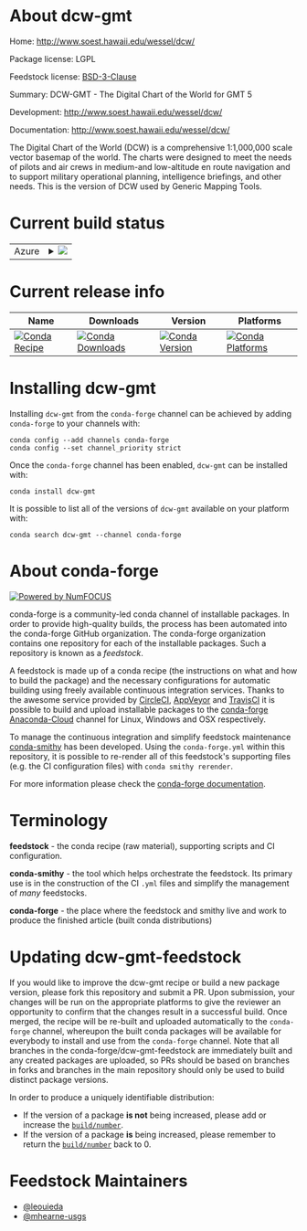 About dcw-gmt
=============

Home: http://www.soest.hawaii.edu/wessel/dcw/

Package license: LGPL

Feedstock license: [BSD-3-Clause](https://github.com/conda-forge/dcw-gmt-feedstock/blob/master/LICENSE.txt)

Summary: DCW-GMT - The Digital Chart of the World for GMT 5

Development: http://www.soest.hawaii.edu/wessel/dcw/

Documentation: http://www.soest.hawaii.edu/wessel/dcw/

The Digital Chart of the World (DCW) is a comprehensive
1:1,000,000 scale vector basemap of the world. The charts were
designed to meet the needs of pilots and air crews in medium-and
low-altitude en route navigation and to support military
operational planning, intelligence briefings, and other
needs. This is the version of DCW used by Generic Mapping Tools.


Current build status
====================


<table>
    
  <tr>
    <td>Azure</td>
    <td>
      <details>
        <summary>
          <a href="https://dev.azure.com/conda-forge/feedstock-builds/_build/latest?definitionId=5107&branchName=master">
            <img src="https://dev.azure.com/conda-forge/feedstock-builds/_apis/build/status/dcw-gmt-feedstock?branchName=master">
          </a>
        </summary>
        <table>
          <thead><tr><th>Variant</th><th>Status</th></tr></thead>
          <tbody><tr>
              <td>linux_64</td>
              <td>
                <a href="https://dev.azure.com/conda-forge/feedstock-builds/_build/latest?definitionId=5107&branchName=master">
                  <img src="https://dev.azure.com/conda-forge/feedstock-builds/_apis/build/status/dcw-gmt-feedstock?branchName=master&jobName=linux&configuration=linux_64_" alt="variant">
                </a>
              </td>
            </tr><tr>
              <td>osx_64</td>
              <td>
                <a href="https://dev.azure.com/conda-forge/feedstock-builds/_build/latest?definitionId=5107&branchName=master">
                  <img src="https://dev.azure.com/conda-forge/feedstock-builds/_apis/build/status/dcw-gmt-feedstock?branchName=master&jobName=osx&configuration=osx_64_" alt="variant">
                </a>
              </td>
            </tr><tr>
              <td>osx_arm64</td>
              <td>
                <a href="https://dev.azure.com/conda-forge/feedstock-builds/_build/latest?definitionId=5107&branchName=master">
                  <img src="https://dev.azure.com/conda-forge/feedstock-builds/_apis/build/status/dcw-gmt-feedstock?branchName=master&jobName=osx&configuration=osx_arm64_" alt="variant">
                </a>
              </td>
            </tr><tr>
              <td>win_64</td>
              <td>
                <a href="https://dev.azure.com/conda-forge/feedstock-builds/_build/latest?definitionId=5107&branchName=master">
                  <img src="https://dev.azure.com/conda-forge/feedstock-builds/_apis/build/status/dcw-gmt-feedstock?branchName=master&jobName=win&configuration=win_64_" alt="variant">
                </a>
              </td>
            </tr>
          </tbody>
        </table>
      </details>
    </td>
  </tr>
</table>

Current release info
====================

| Name | Downloads | Version | Platforms |
| --- | --- | --- | --- |
| [![Conda Recipe](https://img.shields.io/badge/recipe-dcw--gmt-green.svg)](https://anaconda.org/conda-forge/dcw-gmt) | [![Conda Downloads](https://img.shields.io/conda/dn/conda-forge/dcw-gmt.svg)](https://anaconda.org/conda-forge/dcw-gmt) | [![Conda Version](https://img.shields.io/conda/vn/conda-forge/dcw-gmt.svg)](https://anaconda.org/conda-forge/dcw-gmt) | [![Conda Platforms](https://img.shields.io/conda/pn/conda-forge/dcw-gmt.svg)](https://anaconda.org/conda-forge/dcw-gmt) |

Installing dcw-gmt
==================

Installing `dcw-gmt` from the `conda-forge` channel can be achieved by adding `conda-forge` to your channels with:

```
conda config --add channels conda-forge
conda config --set channel_priority strict
```

Once the `conda-forge` channel has been enabled, `dcw-gmt` can be installed with:

```
conda install dcw-gmt
```

It is possible to list all of the versions of `dcw-gmt` available on your platform with:

```
conda search dcw-gmt --channel conda-forge
```


About conda-forge
=================

[![Powered by NumFOCUS](https://img.shields.io/badge/powered%20by-NumFOCUS-orange.svg?style=flat&colorA=E1523D&colorB=007D8A)](http://numfocus.org)

conda-forge is a community-led conda channel of installable packages.
In order to provide high-quality builds, the process has been automated into the
conda-forge GitHub organization. The conda-forge organization contains one repository
for each of the installable packages. Such a repository is known as a *feedstock*.

A feedstock is made up of a conda recipe (the instructions on what and how to build
the package) and the necessary configurations for automatic building using freely
available continuous integration services. Thanks to the awesome service provided by
[CircleCI](https://circleci.com/), [AppVeyor](https://www.appveyor.com/)
and [TravisCI](https://travis-ci.com/) it is possible to build and upload installable
packages to the [conda-forge](https://anaconda.org/conda-forge)
[Anaconda-Cloud](https://anaconda.org/) channel for Linux, Windows and OSX respectively.

To manage the continuous integration and simplify feedstock maintenance
[conda-smithy](https://github.com/conda-forge/conda-smithy) has been developed.
Using the ``conda-forge.yml`` within this repository, it is possible to re-render all of
this feedstock's supporting files (e.g. the CI configuration files) with ``conda smithy rerender``.

For more information please check the [conda-forge documentation](https://conda-forge.org/docs/).

Terminology
===========

**feedstock** - the conda recipe (raw material), supporting scripts and CI configuration.

**conda-smithy** - the tool which helps orchestrate the feedstock.
                   Its primary use is in the construction of the CI ``.yml`` files
                   and simplify the management of *many* feedstocks.

**conda-forge** - the place where the feedstock and smithy live and work to
                  produce the finished article (built conda distributions)


Updating dcw-gmt-feedstock
==========================

If you would like to improve the dcw-gmt recipe or build a new
package version, please fork this repository and submit a PR. Upon submission,
your changes will be run on the appropriate platforms to give the reviewer an
opportunity to confirm that the changes result in a successful build. Once
merged, the recipe will be re-built and uploaded automatically to the
`conda-forge` channel, whereupon the built conda packages will be available for
everybody to install and use from the `conda-forge` channel.
Note that all branches in the conda-forge/dcw-gmt-feedstock are
immediately built and any created packages are uploaded, so PRs should be based
on branches in forks and branches in the main repository should only be used to
build distinct package versions.

In order to produce a uniquely identifiable distribution:
 * If the version of a package **is not** being increased, please add or increase
   the [``build/number``](https://docs.conda.io/projects/conda-build/en/latest/resources/define-metadata.html#build-number-and-string).
 * If the version of a package **is** being increased, please remember to return
   the [``build/number``](https://docs.conda.io/projects/conda-build/en/latest/resources/define-metadata.html#build-number-and-string)
   back to 0.

Feedstock Maintainers
=====================

* [@leouieda](https://github.com/leouieda/)
* [@mhearne-usgs](https://github.com/mhearne-usgs/)

